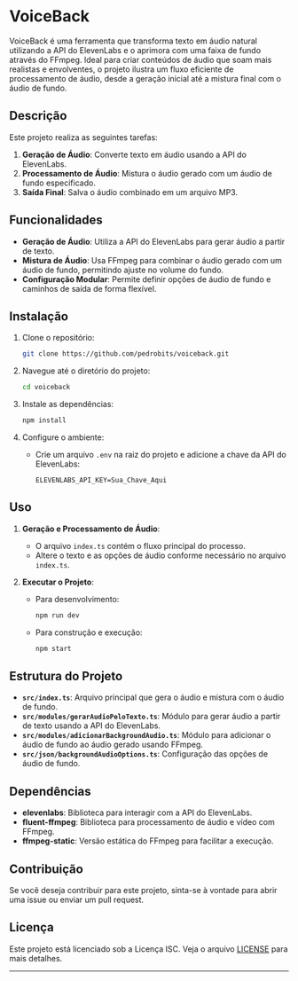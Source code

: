 # VoiceBack

VoiceBack é uma ferramenta que transforma texto em áudio natural utilizando a API do ElevenLabs e o aprimora com uma faixa de fundo através do FFmpeg. Ideal para criar conteúdos de áudio que soam mais realistas e envolventes, o projeto ilustra um fluxo eficiente de processamento de áudio, desde a geração inicial até a mistura final com o áudio de fundo.
## Descrição

Este projeto realiza as seguintes tarefas:
1. **Geração de Áudio**: Converte texto em áudio usando a API do ElevenLabs.
2. **Processamento de Áudio**: Mistura o áudio gerado com um áudio de fundo especificado.
3. **Saída Final**: Salva o áudio combinado em um arquivo MP3.

## Funcionalidades

- **Geração de Áudio**: Utiliza a API do ElevenLabs para gerar áudio a partir de texto.
- **Mistura de Áudio**: Usa FFmpeg para combinar o áudio gerado com um áudio de fundo, permitindo ajuste no volume do fundo.
- **Configuração Modular**: Permite definir opções de áudio de fundo e caminhos de saída de forma flexível.

## Instalação

1. Clone o repositório:
   ```bash
   git clone https://github.com/pedrobits/voiceback.git
   ```

2. Navegue até o diretório do projeto:
   ```bash
   cd voiceback
   ```

3. Instale as dependências:
   ```bash
   npm install
   ```

4. Configure o ambiente:
   - Crie um arquivo `.env` na raiz do projeto e adicione a chave da API do ElevenLabs:
     ```plaintext
     ELEVENLABS_API_KEY=Sua_Chave_Aqui
     ```

## Uso

1. **Geração e Processamento de Áudio**:
   - O arquivo `index.ts` contém o fluxo principal do processo.
   - Altere o texto e as opções de áudio conforme necessário no arquivo `index.ts`.

2. **Executar o Projeto**:
   - Para desenvolvimento:
     ```bash
     npm run dev
     ```
   - Para construção e execução:
     ```bash
     npm start
     ```

## Estrutura do Projeto

- **`src/index.ts`**: Arquivo principal que gera o áudio e mistura com o áudio de fundo.
- **`src/modules/gerarAudioPeloTexto.ts`**: Módulo para gerar áudio a partir de texto usando a API do ElevenLabs.
- **`src/modules/adicionarBackgroundAudio.ts`**: Módulo para adicionar o áudio de fundo ao áudio gerado usando FFmpeg.
- **`src/json/backgroundAudioOptions.ts`**: Configuração das opções de áudio de fundo.

## Dependências

- **elevenlabs**: Biblioteca para interagir com a API do ElevenLabs.
- **fluent-ffmpeg**: Biblioteca para processamento de áudio e vídeo com FFmpeg.
- **ffmpeg-static**: Versão estática do FFmpeg para facilitar a execução.

## Contribuição

Se você deseja contribuir para este projeto, sinta-se à vontade para abrir uma issue ou enviar um pull request.

## Licença

Este projeto está licenciado sob a Licença ISC. Veja o arquivo [LICENSE](LICENSE) para mais detalhes.

---
